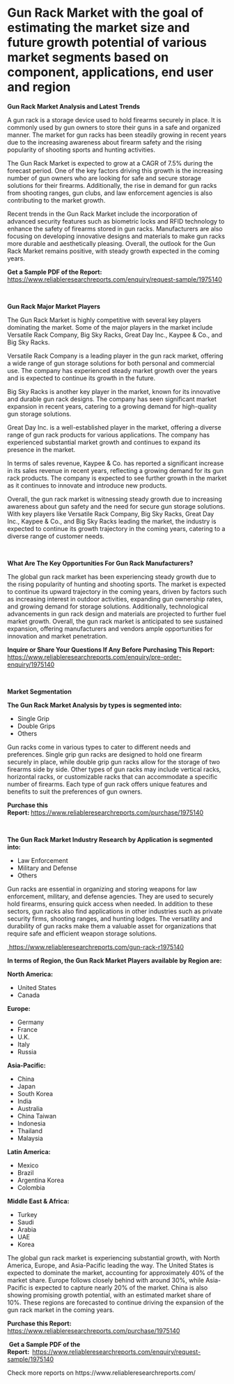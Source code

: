 <p><h1>Gun Rack Market with the goal of estimating the market size and future growth potential of various market segments based on component, applications, end user and region</h1></p><p><strong>Gun Rack Market Analysis and Latest Trends</strong></p>
<p><p>A gun rack is a storage device used to hold firearms securely in place. It is commonly used by gun owners to store their guns in a safe and organized manner. The market for gun racks has been steadily growing in recent years due to the increasing awareness about firearm safety and the rising popularity of shooting sports and hunting activities.</p><p>The Gun Rack Market is expected to grow at a CAGR of 7.5% during the forecast period. One of the key factors driving this growth is the increasing number of gun owners who are looking for safe and secure storage solutions for their firearms. Additionally, the rise in demand for gun racks from shooting ranges, gun clubs, and law enforcement agencies is also contributing to the market growth.</p><p>Recent trends in the Gun Rack Market include the incorporation of advanced security features such as biometric locks and RFID technology to enhance the safety of firearms stored in gun racks. Manufacturers are also focusing on developing innovative designs and materials to make gun racks more durable and aesthetically pleasing. Overall, the outlook for the Gun Rack Market remains positive, with steady growth expected in the coming years.</p></p>
<p><strong>Get a Sample PDF of the Report:&nbsp;</strong> <a href="https://www.reliableresearchreports.com/enquiry/request-sample/1975140">https://www.reliableresearchreports.com/enquiry/request-sample/1975140</a></p>
<p>&nbsp;</p>
<p><strong>Gun Rack Major Market Players</strong></p>
<p><p>The Gun Rack Market is highly competitive with several key players dominating the market. Some of the major players in the market include Versatile Rack Company, Big Sky Racks, Great Day Inc., Kaypee & Co., and Big Sky Racks.</p><p>Versatile Rack Company is a leading player in the gun rack market, offering a wide range of gun storage solutions for both personal and commercial use. The company has experienced steady market growth over the years and is expected to continue its growth in the future.</p><p>Big Sky Racks is another key player in the market, known for its innovative and durable gun rack designs. The company has seen significant market expansion in recent years, catering to a growing demand for high-quality gun storage solutions.</p><p>Great Day Inc. is a well-established player in the market, offering a diverse range of gun rack products for various applications. The company has experienced substantial market growth and continues to expand its presence in the market.</p><p>In terms of sales revenue, Kaypee & Co. has reported a significant increase in its sales revenue in recent years, reflecting a growing demand for its gun rack products. The company is expected to see further growth in the market as it continues to innovate and introduce new products.</p><p>Overall, the gun rack market is witnessing steady growth due to increasing awareness about gun safety and the need for secure gun storage solutions. With key players like Versatile Rack Company, Big Sky Racks, Great Day Inc., Kaypee & Co., and Big Sky Racks leading the market, the industry is expected to continue its growth trajectory in the coming years, catering to a diverse range of customer needs.</p></p>
<p>&nbsp;</p>
<p><strong>What Are The Key Opportunities For Gun Rack Manufacturers?</strong></p>
<p><p>The global gun rack market has been experiencing steady growth due to the rising popularity of hunting and shooting sports. The market is expected to continue its upward trajectory in the coming years, driven by factors such as increasing interest in outdoor activities, expanding gun ownership rates, and growing demand for storage solutions. Additionally, technological advancements in gun rack design and materials are projected to further fuel market growth. Overall, the gun rack market is anticipated to see sustained expansion, offering manufacturers and vendors ample opportunities for innovation and market penetration.</p></p>
<p><strong>Inquire or Share Your Questions If Any Before Purchasing This Report:</strong> <a href="https://www.reliableresearchreports.com/enquiry/pre-order-enquiry/1975140">https://www.reliableresearchreports.com/enquiry/pre-order-enquiry/1975140</a></p>
<p>&nbsp;</p>
<p><strong>Market Segmentation</strong></p>
<p><strong>The Gun Rack Market Analysis by types is segmented into:</strong></p>
<p><ul><li>Single Grip</li><li>Double Grips</li><li>Others</li></ul></p>
<p><p>Gun racks come in various types to cater to different needs and preferences. Single grip gun racks are designed to hold one firearm securely in place, while double grip gun racks allow for the storage of two firearms side by side. Other types of gun racks may include vertical racks, horizontal racks, or customizable racks that can accommodate a specific number of firearms. Each type of gun rack offers unique features and benefits to suit the preferences of gun owners.</p></p>
<p><strong>Purchase this Report:&nbsp;</strong><a href="https://www.reliableresearchreports.com/purchase/1975140">https://www.reliableresearchreports.com/purchase/1975140</a></p>
<p>&nbsp;</p>
<p><strong>The Gun Rack Market Industry Research by Application is segmented into:</strong></p>
<p><ul><li>Law Enforcement</li><li>Military and Defense</li><li>Others</li></ul></p>
<p><p>Gun racks are essential in organizing and storing weapons for law enforcement, military, and defense agencies. They are used to securely hold firearms, ensuring quick access when needed. In addition to these sectors, gun racks also find applications in other industries such as private security firms, shooting ranges, and hunting lodges. The versatility and durability of gun racks make them a valuable asset for organizations that require safe and efficient weapon storage solutions.</p></p>
<p><a href="https://www.reliableresearchreports.com/gun-rack-r1975140">&nbsp;https://www.reliableresearchreports.com/gun-rack-r1975140</a></p>
<p><strong>In terms of Region, the Gun Rack Market Players available by Region are:</strong></p>
<p>
    <p> <strong> North America: </strong>
        <ul>
            <li>United States</li>
            <li>Canada</li>
        </ul>
        </p> 
    <p> <strong> Europe: </strong>
        <ul>
            <li>Germany</li>
            <li>France</li>
            <li>U.K.</li>
            <li>Italy</li>
            <li>Russia</li>
        </ul>
        </p> 
    <p> <strong> Asia-Pacific: </strong>
        <ul>
            <li>China</li>
            <li>Japan</li>
            <li>South Korea</li>
            <li>India</li>
            <li>Australia</li>
            <li>China Taiwan</li>
            <li>Indonesia</li>
            <li>Thailand</li>
            <li>Malaysia</li>
        </ul>
        </p> 
    <p> <strong> Latin America: </strong>
        <ul>
            <li>Mexico</li>
            <li>Brazil</li>
            <li>Argentina Korea</li>
            <li>Colombia</li>
        </ul>
        </p> 
    <p> <strong> Middle East & Africa: </strong>
        <ul>
            <li>Turkey</li>
            <li>Saudi</li>
            <li>Arabia</li>
            <li>UAE</li>
            <li>Korea</li>
        </ul>
    </p>
    </p>
<p><p>The global gun rack market is experiencing substantial growth, with North America, Europe, and Asia-Pacific leading the way. The United States is expected to dominate the market, accounting for approximately 40% of the market share. Europe follows closely behind with around 30%, while Asia-Pacific is expected to capture nearly 20% of the market. China is also showing promising growth potential, with an estimated market share of 10%. These regions are forecasted to continue driving the expansion of the gun rack market in the coming years.</p></p>
<p><strong>Purchase this Report: </strong><a href="https://www.reliableresearchreports.com/purchase/1975140">https://www.reliableresearchreports.com/purchase/1975140</a></p>
<p>&nbsp;<strong>Get a Sample PDF of the Report:&nbsp;&nbsp;</strong><a href="https://www.reliableresearchreports.com/enquiry/request-sample/1975140">https://www.reliableresearchreports.com/enquiry/request-sample/1975140</a></p>
<p><strong></strong></p>
<p>Check more reports on https://www.reliableresearchreports.com/</p>